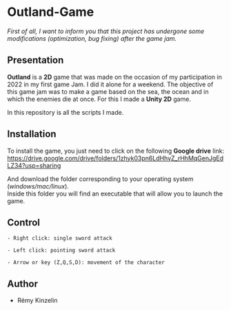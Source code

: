 # Outland-Game

*First of all, I want to inform you that this project has undergone some modifications (optimization, bug fixing) after the game jam.*

## Presentation

**Outland** is a **2D** game that was made on the occasion of my participation in 2022 in my first game Jam. I did it alone for a weekend. The objective of this game jam was to make a game based on the sea, the ocean and in which the enemies die at once. For this I made a **Unity 2D** game.

In this repository is all the scripts I made.

## Installation

To install the game, you just need to click on the following **Google drive** link:
https://drive.google.com/drive/folders/1zhyk03pn6LdHhyZ_rHhMqGenJgEdLZ34?usp=sharing

And download the folder corresponding to your operating system (*windows/mac/linux*).
<br>
Inside this folder you will find an executable that will allow you to launch the game.

## Control  

    - Right click: single sword attack  

    - Left click: pointing sword attack  

    - Arrow or key (Z,Q,S,D): movement of the character 

## Author
* Rémy Kinzelin 
